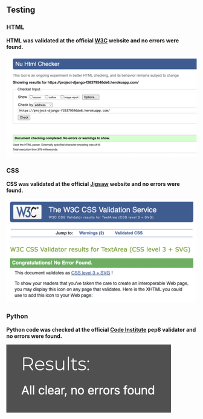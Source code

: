## Testing

### HTML

**HTML was validated at the official [W3C](https://validator.w3.org/) website and no errors were found.**

![html validator](documentation/testing/html-testing.png)

### CSS
**CSS was validated at the official [Jigsaw](https://jigsaw.w3.org/css-validator/) website and no errors were found.**

![css validator](documentation/testing/css-testing.png)

### Python
**Python code was checked at the official [Code Institute](https://pep8ci.herokuapp.com) pep8 validator and no errors were found.**

![python validator](documentation/testing/python-testing.png)